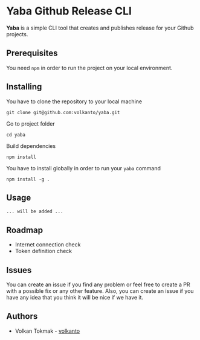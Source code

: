 # Yaba Github Release CLI

**Yaba** is a simple CLI tool that creates and publishes release for your Github projects.

## Prerequisites

You need `npm` in order to run the project on your local environment.

## Installing

You have to clone the repository to your local machine

```shell
git clone git@github.com:volkanto/yaba.git
```

Go to project folder

```shell
cd yaba
```

Build dependencies

```shell
npm install
```

You have to install globally in order to run your `yaba` command

```shell
npm install -g .
```

## Usage

```text
... will be added ...
```

## Roadmap

* Internet connection check
* Token definition check

## Issues

You can create an issue if you find any problem or feel free to create a PR with a possible fix or any other feature. Also, you can create an issue if you have any idea that you think it will be nice if we have it.

## Authors

* Volkan Tokmak - [volkanto](github.com/volkanto)
